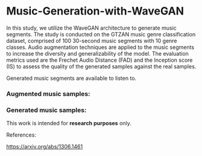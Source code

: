 # Music-Generation-with-WaveGAN

In this study, we utilize the WaveGAN architecture to generate music segments. The study is conducted on the GTZAN music genre classification dataset, comprised of 100 30-second music segments with 10 genre classes. Audio augmentation techniques are applied to the music segments to increase the diversity and generalizability of the model. The evaluation metrics used are the Frechet Audio Distance (FAD) and the Inception score (IS) to assess the quality of the generated samples against the real samples.

Generated music segments are available to listen to.

### Augmented music samples:


   

### Generated music samples:

   



This work is intended for **research purposes** only.


References:
 
https://arxiv.org/abs/1306.1461
